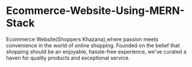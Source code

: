 # Ecommerce-Website-Using-MERN-Stack
Ecommerce Website(Shoppers Khazana),where passion meets convenience in the world of online shopping. Founded on the belief that shopping should be an enjoyable, hassle-free experience, we've curated a haven for quality products and exceptional service.
